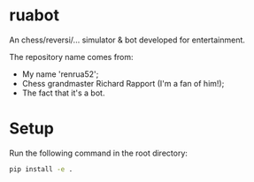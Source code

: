 # ruabot

An chess/reversi/... simulator &amp; bot developed for entertainment.

The repository name comes from:
- My name 'renrua52';
- Chess grandmaster Richard Rapport (I'm a fan of him!);
- The fact that it's a bot.

# Setup

Run the following command in the root directory:

```bash
pip install -e .
```